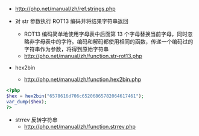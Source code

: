 * http://php.net/manual/zh/ref.strings.php

* 对 str 参数执行 ROT13 编码并将结果字符串返回
    * ROT13 编码简单地使用字母表中后面第 13 个字母替换当前字母，同时忽略非字母表中的字符。编码和解码都使用相同的函数，传递一个编码过的字符串作为参数，将得到原始字符串
    * http://php.net/manual/zh/function.str-rot13.php
    
* hex2bin
    * http://php.net/manual/zh/function.hex2bin.php
    
```php
<?php
$hex = hex2bin("6578616d706c65206865782064617461");
var_dump($hex);
?>
```    
    
* strrev  反转字符串
    * http://php.net/manual/zh/function.strrev.php
    